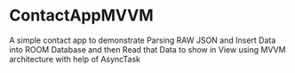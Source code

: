 # ContactAppMVVM
A simple contact app to demonstrate Parsing RAW JSON and Insert Data into ROOM Database and then Read that Data to show in View using MVVM architecture
with help of AsyncTask
